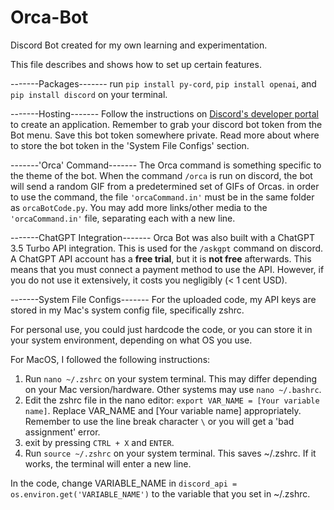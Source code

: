 # Orca-Bot
Discord Bot created for my own learning and experimentation. 

This file describes and shows how to set up certain features.

-------Packages-------
run `pip install py-cord`, `pip install openai`, and `pip install discord` on your terminal. 

-------Hosting-------
Follow the instructions on [Discord's developer portal](https://discord.com/developers/) to create an application. 
Remember to grab your discord bot token from the Bot menu. Save this bot token somewhere private. 
Read more about where to store the bot token in the 'System File Configs' section.

-------'Orca' Command-------
The Orca command is something specific to the theme of the bot. When the command `/orca` is run on discord, the bot will send a random GIF from a predetermined set of GIFs of Orcas. 
in order to use the command, the file `'orcaCommand.in'` must be in the same folder as `orcaBotCode.py`. 
You may add more links/other media to the `'orcaCommand.in'` file, separating each with a new line. 

-------ChatGPT Integration-------
Orca Bot was also built with a ChatGPT 3.5 Turbo API integration. This is used for the `/askgpt` command on discord. 
A ChatGPT API account has a **free trial**, but it is **not free** afterwards. This means that you must connect a payment method to use the API. 
However, if you do not use it extensively, it costs you negligibly (< 1 cent USD).

-------System File Configs-------
For the uploaded code, my API keys are stored in my Mac's system config file, specifically zshrc. 

For personal use, you could just hardcode the code, or you can store it in your system environment, depending on what OS you use. 

For MacOS, I followed the following instructions:

1. Run `nano ~/.zshrc` on your system terminal. This may differ depending on your Mac version/hardware. Other systems may use `nano ~/.bashrc`. 
2. Edit the zshrc file in the nano editor: `export VAR_NAME = [Your variable name]`. Replace VAR_NAME and [Your variable name] appropriately. Remember to use the line break character `\` or you will get a 'bad assignment' error.
3. exit by pressing `CTRL + X` and `ENTER`.
4. Run `source ~/.zshrc` on your system terminal. This saves ~/.zshrc. If it works, the terminal will enter a new line. 

In the code, change VARIABLE_NAME in `discord_api = os.environ.get('VARIABLE_NAME')` to the variable that you set in ~/.zshrc. 

